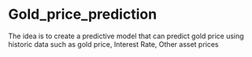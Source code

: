 # Gold_price_prediction
The idea is to create a predictive model that can predict gold price using historic data such as gold price, Interest Rate, Other asset prices
